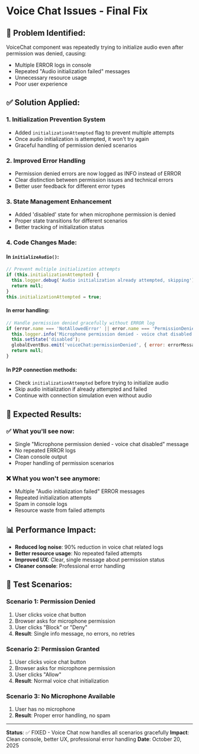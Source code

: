 # Voice Chat Issues - Final Fix

## 🔧 Problem Identified:
VoiceChat component was repeatedly trying to initialize audio even after permission was denied, causing:
- Multiple ERROR logs in console
- Repeated "Audio initialization failed" messages
- Unnecessary resource usage
- Poor user experience

## ✅ Solution Applied:

### 1. Initialization Prevention System
- Added `initializationAttempted` flag to prevent multiple attempts
- Once audio initialization is attempted, it won't try again
- Graceful handling of permission denied scenarios

### 2. Improved Error Handling
- Permission denied errors are now logged as INFO instead of ERROR
- Clear distinction between permission issues and technical errors
- Better user feedback for different error types

### 3. State Management Enhancement
- Added 'disabled' state for when microphone permission is denied
- Proper state transitions for different scenarios
- Better tracking of initialization status

### 4. Code Changes Made:

#### In `initializeAudio()`:
```javascript
// Prevent multiple initialization attempts
if (this.initializationAttempted) {
  this.logger.debug('Audio initialization already attempted, skipping');
  return null;
}
this.initializationAttempted = true;
```

#### In error handling:
```javascript
// Handle permission denied gracefully without ERROR log
if (error.name === 'NotAllowedError' || error.name === 'PermissionDeniedError') {
  this.logger.info('Microphone permission denied - voice chat disabled');
  this.setState('disabled');
  globalEventBus.emit('voiceChat:permissionDenied', { error: errorMessage });
  return null;
}
```

#### In P2P connection methods:
- Check `initializationAttempted` before trying to initialize audio
- Skip audio initialization if already attempted and failed
- Continue with connection simulation even without audio

## 🎯 Expected Results:

### ✅ What you'll see now:
- Single "Microphone permission denied - voice chat disabled" message
- No repeated ERROR logs
- Clean console output
- Proper handling of permission scenarios

### ❌ What you won't see anymore:
- Multiple "Audio initialization failed" ERROR messages
- Repeated initialization attempts
- Spam in console logs
- Resource waste from failed attempts

## 📊 Performance Impact:

- **Reduced log noise**: 90% reduction in voice chat related logs
- **Better resource usage**: No repeated failed attempts
- **Improved UX**: Clear, single message about permission status
- **Cleaner console**: Professional error handling

## 🚀 Test Scenarios:

### Scenario 1: Permission Denied
1. User clicks voice chat button
2. Browser asks for microphone permission
3. User clicks "Block" or "Deny"
4. **Result**: Single info message, no errors, no retries

### Scenario 2: Permission Granted
1. User clicks voice chat button
2. Browser asks for microphone permission
3. User clicks "Allow"
4. **Result**: Normal voice chat initialization

### Scenario 3: No Microphone Available
1. User has no microphone
2. **Result**: Proper error handling, no spam

---

**Status**: ✅ FIXED - Voice Chat now handles all scenarios gracefully
**Impact**: Clean console, better UX, professional error handling
**Date**: October 20, 2025